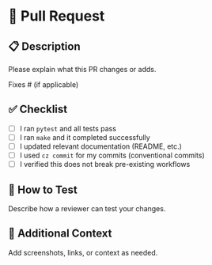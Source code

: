 # 🚀 Pull Request

## 📋 Description

Please explain what this PR changes or adds.

Fixes #<issue-number> (if applicable)

## ✅ Checklist

- [ ] I ran `pytest` and all tests pass
- [ ] I ran `make` and it completed successfully
- [ ] I updated relevant documentation (README, etc.)
- [ ] I used `cz commit` for my commits (conventional commits)
- [ ] I verified this does not break pre-existing workflows

## 🧪 How to Test

Describe how a reviewer can test your changes.

## 📎 Additional Context

Add screenshots, links, or context as needed.
